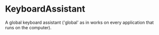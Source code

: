 # KeyboardAssistant
A global keyboard assistant ('global' as in works on every application that runs on the computer).
